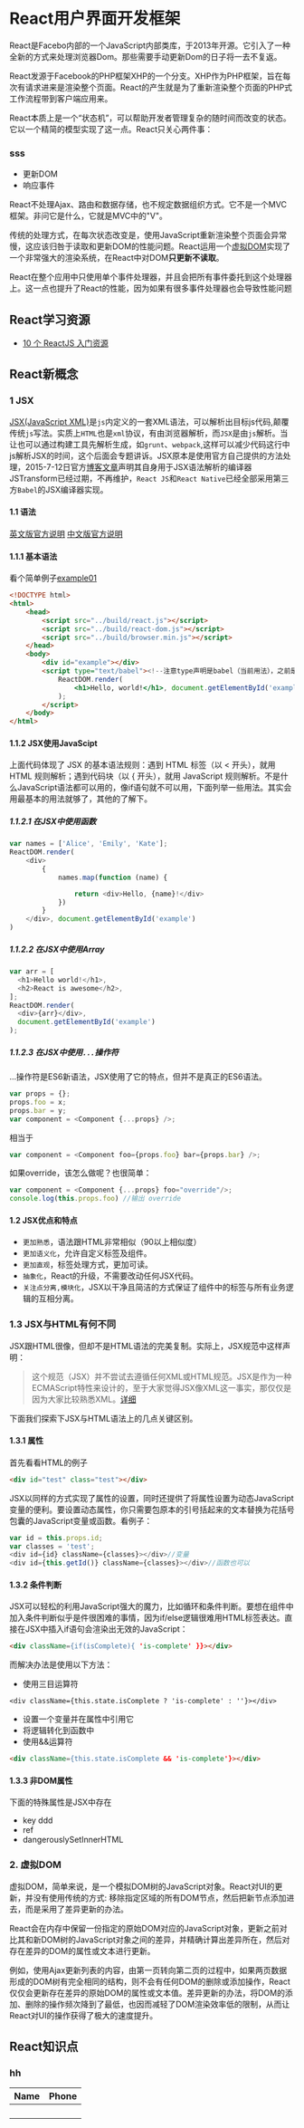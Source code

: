 # React用户界面开发框架
React是Facebo内部的一个JavaScript内部类库，于2013年开源。它引入了一种全新的方式来处理浏览器Dom。那些需要手动更新Dom的日子将一去不复返。

React发源于Facebook的PHP框架XHP的一个分支。XHP作为PHP框架，旨在每次有请求进来是渲染整个页面。React的产生就是为了重新渲染整个页面的PHP式工作流程带到客户端应用来。

React本质上是一个“状态机”，可以帮助开发者管理复杂的随时间而改变的状态。它以一个精简的模型实现了这一点。React只关心两件事：

### sss
- 更新DOM
- 响应事件

React不处理Ajax、路由和数据存储，也不规定数据组织方式。它不是一个MVC框架。非问它是什么，它就是MVC中的"V"。

传统的处理方式，在每次状态改变是，使用JavaScript重新渲染整个页面会异常慢，这应该归咎于读取和更新DOM的性能问题。React运用一个[虚拟DOM](#2-dom)实现了一个非常强大的渲染系统，在React中对DOM**只更新不读取**。

React在整个应用中只使用单个事件处理器，并且会把所有事件委托到这个处理器上。这一点也提升了React的性能，因为如果有很多事件处理器也会导致性能问题

## React学习资源
- [10 个 ReactJS 入门资源](http://www.oschina.net/translate/10-resources-to-get-you-started-with-reactjs)

## React新概念
### 1 JSX
[JSX(JavaScript XML)](http://facebook.github.io/jsx/)是`js`内定义的一套XML语法，可以解析出目标js代码,颠覆传统`js`写法。实质上`HTML`也是`xml`协议，有由浏览器解析，而`JSX`是由`js`解析。当让也可以通过构建工具先解析生成，如`grunt`、`webpack`,这样可以减少代码这行中js解析JSX的时间，这个后面会专题讲诉。JSX原本是使用官方自己提供的方法处理，2015-7-12日官方[博客文章](http://facebook.github.io/react/blog/2015/06/12/deprecating-jstransform-and-react-tools.html)声明其自身用于JSX语法解析的编译器JSTransform已经过期，不再维护，`React JS`和`React Native`已经全部采用第三方`Babel`的JSX编译器实现。

#### 1.1 语法
[英文版官方说明](http://docs.reactjs-china.com/react/docs/jsx-in-depth.html) [中文版官方说明](http://reactjs.cn/react/docs/jsx-in-depth.html)
#### 1.1.1 基本语法
看个简单例子[example01](http://xianshannan.github.io/ReactJs-Demo/example01/)

```html
<!DOCTYPE html>
<html>
    <head>
        <script src="../build/react.js"></script>
        <script src="../build/react-dom.js"></script>
        <script src="../build/browser.min.js"></script>
    </head>
    <body>
        <div id="example"></div>
        <script type="text/babel"><!--注意type声明是babel（当前用法），之前是JSX-->
            ReactDOM.render(
            	<h1>Hello, world!</h1>, document.getElementById('example') 
            );
        </script>
    </body>
</html>
```
#### 1.1.2 JSX使用JavaScipt
上面代码体现了 JSX 的基本语法规则：遇到 HTML 标签（以 < 开头），就用 HTML 规则解析；遇到代码块（以 { 开头），就用 JavaScript 规则解析。不是什么JavaScript语法都可以用的，像if语句就不可以用，下面列举一些用法。其实会用最基本的用法就够了，其他的了解下。
##### 1.1.2.1 在JSX中使用函数

```javascript
var names = ['Alice', 'Emily', 'Kate'];
ReactDOM.render(
    <div>
        { 
            names.map(function (name) { 

                return <div>Hello, {name}!</div>
            }) 
        }
    </div>, document.getElementById('example')
)
```
##### 1.1.2.2 在JSX中使用Array
```javascript
var arr = [
  <h1>Hello world!</h1>,
  <h2>React is awesome</h2>,
];
ReactDOM.render(
  <div>{arr}</div>,
  document.getElementById('example')
);
```
##### 1.1.2.3 在JSX中使用`...`操作符
...操作符是ES6新语法，JSX使用了它的特点，但并不是真正的ES6语法。

```js
var props = {};
props.foo = x;
props.bar = y;
var component = <Component {...props} />;
```
相当于

```js
var component = <Component foo={props.foo} bar={props.bar} />;

```
如果override，该怎么做呢？也很简单：

```js
var component = <Component {...props} foo="override"/>;
console.log(this.props.foo) //输出 override
```

#### 1.2 JSX优点和特点

- `更加熟悉`，语法跟HTML非常相似（90以上相似度）
- `更加语义化`，允许自定义标签及组件。
- `更加直观`，标签处理方式，更加可读。
- `抽象化`，React的升级，不需要改动任何JSX代码。
- `关注点分离,模块化`，JSX以干净且简洁的方式保证了组件中的标签与所有业务逻辑的互相分离。

### 1.3 JSX与HTML有何不同
JSX跟HTML很像，但却不是HTML语法的完美复制。实际上，JSX规范中这样声明：
> 这个规范（JSX）并不尝试去遵循任何XML或HTML规范。JSX是作为一种ECMAScript特性来设计的，至于大家觉得JSX像XML这一事实，那仅仅是因为大家比较熟悉XML。[详细](http://facebook.github.io/jsx/)

下面我们探索下JSX与HTML语法上的几点关键区别。

#### 1.3.1 属性
首先看看HTML的例子

```html
<div id="test" class="test"></div>
```
JSX以同样的方式实现了属性的设置，同时还提供了将属性设置为动态JavaScript变量的便利。要设置动态属性，你只需要包原本的引号括起来的文本替换为花括号包囊的JavaScript变量或函数。看例子：

```javascript
var id = this.props.id;
var classes = 'test';
<div id={id} className={classes}></div>//变量
<div id={this.getId()} className={classes}></div>//函数也可以
```
#### 1.3.2 条件判断
JSX可以轻松的利用JavaScript强大的魔力，比如循环和条件判断。要想在组件中加入条件判断似乎是件很困难的事情，因为if/else逻辑很难用HTML标签表达。直接在JSX中插入if语句会渲染出无效的JavaScript：

```html
<div className={if(isComplete){ 'is-complete' }}></div>
```

而解决办法是使用以下方法：

- 使用三目运算符

```
<div className={this.state.isComplete ? 'is-complete' : ''}></div>
```

- 设置一个变量并在属性中引用它
- 将逻辑转化到函数中
- 使用&&运算符

```html
<div className={this.state.isComplete && 'is-complete'}></div>
```

#### 1.3.3 非DOM属性
下面的特殊属性是JSX中存在

- key 
ddd
- ref
- dangerouslySetInnerHTML


### 2. 虚拟DOM
虚拟DOM，简单来说，是一个模拟DOM树的JavaScript对象。React对UI的更新，并没有使用传统的方式: 移除指定区域的所有DOM节点，然后把新节点添加进去，而是采用了差异更新的办法。

React会在内存中保留一份指定的原始DOM对应的JavaScript对象，更新之前对比其和新DOM树的JavaScript对象之间的差异，并精确计算出差异所在，然后对存在差异的DOM的属性或文本进行更新。

例如，使用Ajax更新列表的内容，由第一页转向第二页的过程中，如果两页数据形成的DOM树有完全相同的结构，则不会有任何DOM的删除或添加操作，React仅仅会更新存在差异的原始DOM的属性或文本值。差异更新的办法，将DOM的添加、删除的操作频次降到了最低，也因而减轻了DOM渲染效率低的限制，从而让React对UI的操作获得了极大的速度提升。

## React知识点
### hh

| Name | Phone |
|------|-------|
|      |       |
|      |       |
|      |       |
|      |       |


















